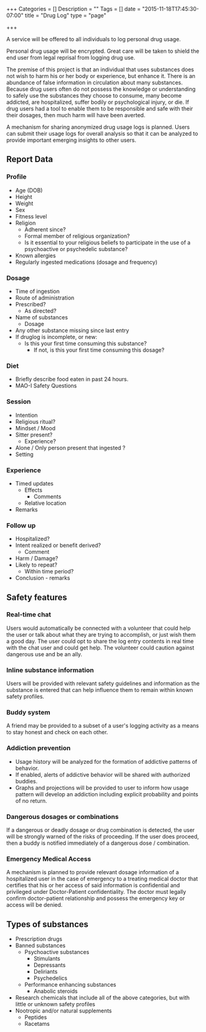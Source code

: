 +++
Categories = []
Description = ""
Tags = []
date = "2015-11-18T17:45:30-07:00"
title = "Drug Log"
type = "page"

+++


A service will be offered to all individuals to log personal drug usage.

Personal drug usage will be encrypted. Great care will be taken to shield the end user from legal reprisal from logging drug use.

The premise of this project is that an individual that uses substances does not wish to harm his or her body or experience, but enhance it. There is an abundance of false information in circulation about many substances. Because drug users often do not possess the knowledge or understanding to safely use the substances they choose to consume, many become addicted, are hospitalized, suffer bodily or psychological injury, or die. If drug users had a tool to enable them to be responsible and safe with their their dosages, then much harm will have been averted.

A mechanism for sharing anonymized drug usage logs is planned. Users can submit their usage logs for overall analysis so that it can be analyzed to provide important emerging insights to other users.

## Report Data
### Profile
* Age (DOB)
* Height
* Weight
* Sex
* Fitness level
* Religion
  * Adherent since?
  * Formal member of religious organization?
  * Is it essential to your religious beliefs to participate in the use of a psychoactive or psychedelic substance?
* Known allergies
* Regularly ingested medications (dosage and frequency)

### Dosage
* Time of ingestion
* Route of administration
* Prescribed?
  * As directed?
* Name of substances
  * Dosage
* Any other substance missing since last entry
* If druglog is incomplete, or new:
  * Is this your first time consuming this substance?
    * If not, is this your first time consuming this dosage?


### Diet
* Briefly describe food eaten in past 24 hours.
* MAO-I Safety Questions

### Session
* Intention
* Religious ritual?
* Mindset / Mood
* Sitter present?
  * Experience?
* Alone / Only person present that ingested ?
* Setting

### Experience
* Timed updates
  * Effects
    * Comments
  * Relative location
* Remarks

### Follow up
* Hospitalized?
* Intent realized or benefit derived?
  * Comment
* Harm / Damage?
* Likely to repeat?
  * Within time period?
* Conclusion - remarks

## Safety features
### Real-time chat
Users would automatically be connected with a volunteer that could help the user or talk about what they are trying to accomplish, or just wish them a good day. The user could opt to share the log entry contents in real time with the chat user and could get help. The volunteer could caution against dangerous use and be an ally.

### Inline substance information
Users will be provided with relevant safety guidelines and information as the substance is entered that can help influence them to remain within known safety profiles.

### Buddy system
A friend may be provided to a subset of a user's logging activity as a means to stay honest and check on each other.

### Addiction prevention
* Usage history will be analyzed for the formation of addictive patterns of behavior.
* If enabled, alerts of addictive behavior will be shared with authorized buddies.
* Graphs and projections will be provided to user to inform how usage pattern will develop an addiction including explicit probability and points of no return.

### Dangerous dosages or combinations
If a dangerous or deadly dosage or drug combination is detected, the user will be strongly warned of the risks of proceeding. If the user does proceed, then a buddy is notified immediately of a dangerous dose / combination.

### Emergency Medical Access
A mechanism is planned to provide relevant dosage information of a hospitalized user in the case of emergency to a treating medical doctor that certifies that his or her access of said information is confidential and privileged under Doctor-Patient confidentiality. The doctor must legally confirm doctor-patient relationship and possess the emergency key or access will be denied.

## Types of substances

* Prescription drugs
* Banned substances
  * Psychoactive substances
      * Stimulants
      * Depressants
      * Deliriants
      * Psychedelics
  * Performance enhancing substances
      * Anabolic steroids
* Research chemicals that include all of the above categories, but with little or unknown safety profiles
* Nootropic and/or natural supplements
    * Peptides
    * Racetams
